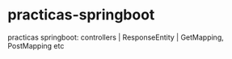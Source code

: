 # practicas-springboot
practicas springboot:  controllers | ResponseEntity | GetMapping, PostMapping etc  
